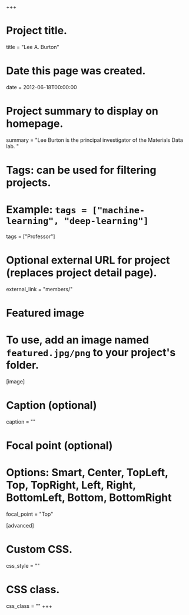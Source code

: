 +++
# Project title.
title = "Lee A. Burton"

# Date this page was created.
date = 2012-06-18T00:00:00

# Project summary to display on homepage.
summary = "Lee Burton is the principal investigator of the Materials Data lab. "

# Tags: can be used for filtering projects.
# Example: `tags = ["machine-learning", "deep-learning"]`
tags = ["Professor"]

# Optional external URL for project (replaces project detail page).
external_link = "members/"

# Featured image
# To use, add an image named `featured.jpg/png` to your project's folder. 
[image]
  # Caption (optional)
  caption = ""

  # Focal point (optional)
  # Options: Smart, Center, TopLeft, Top, TopRight, Left, Right, BottomLeft, Bottom, BottomRight
  focal_point = "Top"

[advanced]
 # Custom CSS.
 css_style = ""

 # CSS class.
 css_class = ""
+++
